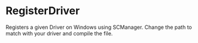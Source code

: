 # RegisterDriver
Registers a given Driver on Windows using SCManager.
Change the path to match with your driver and compile the file.
